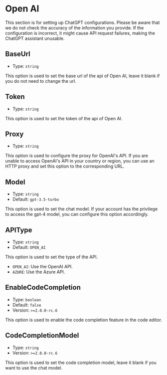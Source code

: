 # Open AI

This section is for setting up ChatGPT configurations. Please be aware that we do not check the accuracy of the
information you provide. If the configuration is incorrect, it might cause API request failures, making the ChatGPT
assistant unusable.

## BaseUrl

- Type: `string`

This option is used to set the base url of the api of Open AI, leave it blank if you do not need to change the url.

## Token

- Type: `string`

This option is used to set the token of the api of Open AI.

## Proxy

- Type: `string`

This option is used to configure the proxy for OpenAI's API. If you are unable to access OpenAI's API in your country or
region, you can use an HTTP proxy and set this option to the corresponding URL.

## Model

- Type: `string`
- Default: `gpt-3.5-turbo`

This option is used to set the chat model. If your account has the privilege to access the gpt-4 model, you can
configure this option accordingly.

## APIType

- Type: `string`
- Default: `OPEN_AI`

This option is used to set the type of the API.

- `OPEN_AI`: Use the OpenAI API.
- `AZURE`: Use the Azure API.

## EnableCodeCompletion

- Type: `boolean`
- Default: `false`
- Version: `>=2.0.0-rc.6`

This option is used to enable the code completion feature in the code editor.

## CodeCompletionModel

- Type: `string`
- Version: `>=2.0.0-rc.6`

This option is used to set the code completion model, leave it blank if you want to use the chat model.
